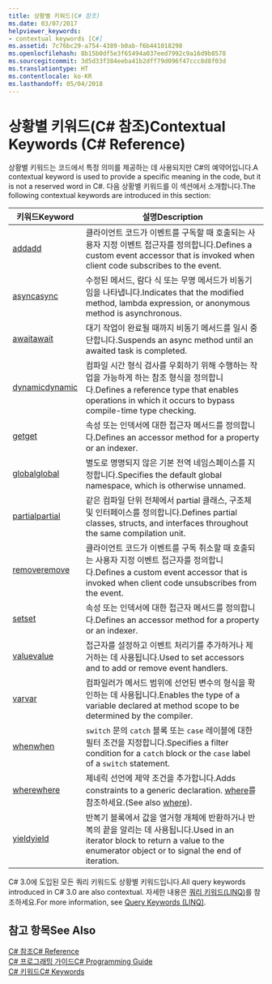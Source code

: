 ```yaml
---
title: 상황별 키워드(C# 참조)
ms.date: 03/07/2017
helpviewer_keywords:
- contextual keywords [C#]
ms.assetid: 7c76bc29-a754-4389-b0ab-f6b441018298
ms.openlocfilehash: 8b15b0df5e3f65494a037eed7992c9a16d9b8578
ms.sourcegitcommit: 3d5d33f384eeba41b2dff79d096f47ccc8d8f03d
ms.translationtype: HT
ms.contentlocale: ko-KR
ms.lasthandoff: 05/04/2018
---
```

# <a name="contextual-keywords-c-reference"></a><span data-ttu-id="2397c-102">상황별 키워드(C# 참조)</span><span class="sxs-lookup"><span data-stu-id="2397c-102">Contextual Keywords (C# Reference)</span></span>
<span data-ttu-id="2397c-103">상황별 키워드는 코드에서 특정 의미를 제공하는 데 사용되지만 C#의 예약어입니다.</span><span class="sxs-lookup"><span data-stu-id="2397c-103">A contextual keyword is used to provide a specific meaning in the code, but it is not a reserved word in C#.</span></span> <span data-ttu-id="2397c-104">다음 상황별 키워드를 이 섹션에서 소개합니다.</span><span class="sxs-lookup"><span data-stu-id="2397c-104">The following contextual keywords are introduced in this section:</span></span>  
  
|<span data-ttu-id="2397c-105">키워드</span><span class="sxs-lookup"><span data-stu-id="2397c-105">Keyword</span></span>|<span data-ttu-id="2397c-106">설명</span><span class="sxs-lookup"><span data-stu-id="2397c-106">Description</span></span>|  
|-------------|-----------------|  
|[<span data-ttu-id="2397c-107">add</span><span class="sxs-lookup"><span data-stu-id="2397c-107">add</span></span>](../../../csharp/language-reference/keywords/add.md)|<span data-ttu-id="2397c-108">클라이언트 코드가 이벤트를 구독할 때 호출되는 사용자 지정 이벤트 접근자를 정의합니다.</span><span class="sxs-lookup"><span data-stu-id="2397c-108">Defines a custom event accessor that is invoked when client code subscribes to the event.</span></span>|  
|[<span data-ttu-id="2397c-109">async</span><span class="sxs-lookup"><span data-stu-id="2397c-109">async</span></span>](../../../csharp/language-reference/keywords/async.md)|<span data-ttu-id="2397c-110">수정된 메서드, 람다 식 또는 무명 메서드가 비동기임을 나타냅니다.</span><span class="sxs-lookup"><span data-stu-id="2397c-110">Indicates that the modified method, lambda expression, or anonymous method is asynchronous.</span></span>|  
|[<span data-ttu-id="2397c-111">await</span><span class="sxs-lookup"><span data-stu-id="2397c-111">await</span></span>](../../../csharp/language-reference/keywords/await.md)|<span data-ttu-id="2397c-112">대기 작업이 완료될 때까지 비동기 메서드를 일시 중단합니다.</span><span class="sxs-lookup"><span data-stu-id="2397c-112">Suspends an async method until an awaited task is completed.</span></span>|  
|[<span data-ttu-id="2397c-113">dynamic</span><span class="sxs-lookup"><span data-stu-id="2397c-113">dynamic</span></span>](../../../csharp/language-reference/keywords/dynamic.md)|<span data-ttu-id="2397c-114">컴파일 시간 형식 검사를 우회하기 위해 수행하는 작업을 가능하게 하는 참조 형식을 정의합니다.</span><span class="sxs-lookup"><span data-stu-id="2397c-114">Defines a reference type that enables operations in which it occurs to bypass compile-time type checking.</span></span>|  
|[<span data-ttu-id="2397c-115">get</span><span class="sxs-lookup"><span data-stu-id="2397c-115">get</span></span>](../../../csharp/language-reference/keywords/get.md)|<span data-ttu-id="2397c-116">속성 또는 인덱서에 대한 접근자 메서드를 정의합니다.</span><span class="sxs-lookup"><span data-stu-id="2397c-116">Defines an accessor method for a property or an indexer.</span></span>|  
|[<span data-ttu-id="2397c-117">global</span><span class="sxs-lookup"><span data-stu-id="2397c-117">global</span></span>](../../../csharp/language-reference/keywords/global.md)|<span data-ttu-id="2397c-118">별도로 명명되지 않은 기본 전역 네임스페이스를 지정합니다.</span><span class="sxs-lookup"><span data-stu-id="2397c-118">Specifies the default global namespace, which is otherwise unnamed.</span></span>|  
|[<span data-ttu-id="2397c-119">partial</span><span class="sxs-lookup"><span data-stu-id="2397c-119">partial</span></span>](../../../csharp/language-reference/keywords/partial-type.md)|<span data-ttu-id="2397c-120">같은 컴파일 단위 전체에서 partial 클래스, 구조체 및 인터페이스를 정의합니다.</span><span class="sxs-lookup"><span data-stu-id="2397c-120">Defines partial classes, structs, and interfaces throughout the same compilation unit.</span></span>|  
|[<span data-ttu-id="2397c-121">remove</span><span class="sxs-lookup"><span data-stu-id="2397c-121">remove</span></span>](../../../csharp/language-reference/keywords/remove.md)|<span data-ttu-id="2397c-122">클라이언트 코드가 이벤트를 구독 취소할 때 호출되는 사용자 지정 이벤트 접근자를 정의합니다.</span><span class="sxs-lookup"><span data-stu-id="2397c-122">Defines a custom event accessor that is invoked when client code unsubscribes from the event.</span></span>|  
|[<span data-ttu-id="2397c-123">set</span><span class="sxs-lookup"><span data-stu-id="2397c-123">set</span></span>](../../../csharp/language-reference/keywords/set.md)|<span data-ttu-id="2397c-124">속성 또는 인덱서에 대한 접근자 메서드를 정의합니다.</span><span class="sxs-lookup"><span data-stu-id="2397c-124">Defines an accessor method for a property or an indexer.</span></span>|  
|[<span data-ttu-id="2397c-125">value</span><span class="sxs-lookup"><span data-stu-id="2397c-125">value</span></span>](../../../csharp/language-reference/keywords/value.md)|<span data-ttu-id="2397c-126">접근자를 설정하고 이벤트 처리기를 추가하거나 제거하는 데 사용됩니다.</span><span class="sxs-lookup"><span data-stu-id="2397c-126">Used to set accessors and to add or remove event handlers.</span></span>|  
|[<span data-ttu-id="2397c-127">var</span><span class="sxs-lookup"><span data-stu-id="2397c-127">var</span></span>](../../../csharp/language-reference/keywords/var.md)|<span data-ttu-id="2397c-128">컴파일러가 메서드 범위에 선언된 변수의 형식을 확인하는 데 사용됩니다.</span><span class="sxs-lookup"><span data-stu-id="2397c-128">Enables the type of a variable declared at method scope to be determined by the compiler.</span></span>|  
|[<span data-ttu-id="2397c-129">when</span><span class="sxs-lookup"><span data-stu-id="2397c-129">when</span></span>](when.md)|<span data-ttu-id="2397c-130">`switch` 문의 `catch` 블록 또는 `case` 레이블에 대한 필터 조건을 지정합니다.</span><span class="sxs-lookup"><span data-stu-id="2397c-130">Specifies a filter condition for a `catch` block or the `case` label of a `switch` statement.</span></span>|
|[<span data-ttu-id="2397c-131">where</span><span class="sxs-lookup"><span data-stu-id="2397c-131">where</span></span>](../../../csharp/language-reference/keywords/where-generic-type-constraint.md)|<span data-ttu-id="2397c-132">제네릭 선언에 제약 조건을 추가합니다.</span><span class="sxs-lookup"><span data-stu-id="2397c-132">Adds constraints to a generic declaration.</span></span> <span data-ttu-id="2397c-133">[where](../../../csharp/language-reference/keywords/where-clause.md)를 참조하세요.</span><span class="sxs-lookup"><span data-stu-id="2397c-133">(See also [where](../../../csharp/language-reference/keywords/where-clause.md)).</span></span>|  
|[<span data-ttu-id="2397c-134">yield</span><span class="sxs-lookup"><span data-stu-id="2397c-134">yield</span></span>](../../../csharp/language-reference/keywords/yield.md)|<span data-ttu-id="2397c-135">반복기 블록에서 값을 열거형 개체에 반환하거나 반복의 끝을 알리는 데 사용됩니다.</span><span class="sxs-lookup"><span data-stu-id="2397c-135">Used in an iterator block to return a value to the enumerator object or to signal the end of iteration.</span></span>|  
  
 <span data-ttu-id="2397c-136">C# 3.0에 도입된 모든 쿼리 키워드도 상황별 키워드입니다.</span><span class="sxs-lookup"><span data-stu-id="2397c-136">All query keywords introduced in C# 3.0 are also contextual.</span></span> <span data-ttu-id="2397c-137">자세한 내용은 [쿼리 키워드(LINQ)](../../../csharp/language-reference/keywords/query-keywords.md)를 참조하세요.</span><span class="sxs-lookup"><span data-stu-id="2397c-137">For more information, see [Query Keywords (LINQ)](../../../csharp/language-reference/keywords/query-keywords.md).</span></span>  
  
## <a name="see-also"></a><span data-ttu-id="2397c-138">참고 항목</span><span class="sxs-lookup"><span data-stu-id="2397c-138">See Also</span></span>  
 [<span data-ttu-id="2397c-139">C# 참조</span><span class="sxs-lookup"><span data-stu-id="2397c-139">C# Reference</span></span>](../../../csharp/language-reference/index.md)  
 [<span data-ttu-id="2397c-140">C# 프로그래밍 가이드</span><span class="sxs-lookup"><span data-stu-id="2397c-140">C# Programming Guide</span></span>](../../../csharp/programming-guide/index.md)  
 [<span data-ttu-id="2397c-141">C# 키워드</span><span class="sxs-lookup"><span data-stu-id="2397c-141">C# Keywords</span></span>](../../../csharp/language-reference/keywords/index.md)
